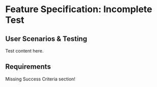 # Feature Specification: Incomplete Test

## User Scenarios & Testing

Test content here.

## Requirements

Missing Success Criteria section!

